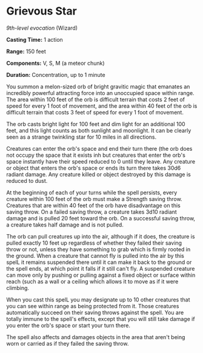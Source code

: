 # Grievous Star
*9th-level evocation* (Wizard)

**Casting Time:** 1 action

**Range:** 150 feet

**Components:** V, S, M (a meteor chunk)

**Duration:** Concentration, up to 1 minute

You summon a melon-sized orb of bright gravitic magic that emanates an incredibly powerful attracting force into an unoccupied space within range. The area within 100 feet of the orb is difficult terrain that costs 2 feet of speed for every 1 foot of movement, and the area within 40 feet of the orb is difficult terrain that costs 3 feet of speed for every 1 foot of movement.

The orb casts bright light for 100 feet and dim light for an additional 100 feet, and this light counts as both sunlight and moonlight. It can be clearly seen as a strange twinkling star for 10 miles in all directions.

Creatures can enter the orb's space and end their turn there (the orb does not occupy the space that it exists inh but creatures that enter the orb's space instantly have their speed reduced to 0 until they leave. Any creature or object that enters the orb's space or ends its turn there takes 30d6 radiant damage. Any creature killed or object destroyed by this damage is reduced to dust.

At the beginning of each of your turns while the spell persists, every creature within 100 feet of the orb must make a Strength saving throw. Creatures that are within 40 feet of the orb have disadvantage on this saving throw. On a failed saving throw, a creature takes 3d10 radiant damage and is pulled 20 feet toward the orb. On a successful saving throw, a creature takes half damage and is not pulled.

The orb can pull creatures up into the air, although if it does, the creature is pulled exactly 10 feet up regardless of whether they failed their saving throw or not, unless they have something to grab which is firmly rooted in the ground. When a creature that cannot fly is pulled into the air by this spelL it remains suspended there until it can make it back to the ground or the spell ends, at which point it falls if it still can't fly. A suspended creature can move only by pushing or pulling against a fixed object or surface within reach (such as a wall or a ceiling which allows it to move as if it were climbing.

When you cast this spelL you may designate up to 10 other creatures that you can see within range as being protected from it. Those creatures automatically succeed on their saving throws against the spell. You are totally immune to the spell's effects, except that you will still take damage if you enter the orb's space or start your turn there.

The spell also affects and damages objects in the area that aren't being worn or carried as if they failed the saving throw.
